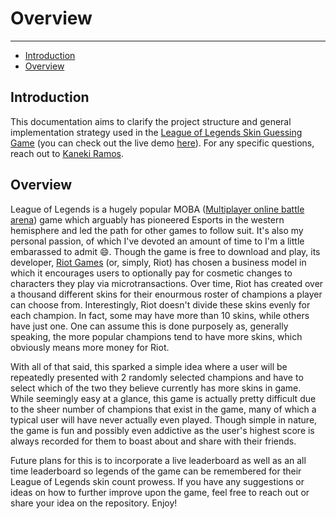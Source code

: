 # Overview

---

-   [Introduction](#section-1)
-   [Overview](#section-2)

<a name="section-1"></a>

## Introduction

This documentation aims to clarify the project structure and general implementation strategy used in the <a href="https://github.com/Orkidz/league-of-legends-guessing-game" target="_blank">League of Legends Skin Guessing Game</a> (you can check out the live demo <a href="https://kanekigames.com/league-skin-guessing-game/" target="_blank">here</a>). For any specific questions, reach out to <a href="mailto:kaneki.e.ramos@gmail.com">Kaneki Ramos</a>.

<a name="section-1"></a>

## Overview

League of Legends is a hugely popular MOBA (<a href="https://en.wikipedia.org/wiki/Multiplayer_online_battle_arena" target="_blank">Multiplayer online battle arena</a>) game which arguably has pioneered Esports in the western hemisphere and led the path for other games to follow suit. It's also my personal passion, of which I've devoted an amount of time to I'm a little embarassed to admit 😄. Though the game is free to download and play, its developer, <a href="https://en.wikipedia.org/wiki/Riot_Games" target="_blank">Riot Games</a> (or, simply, Riot) has chosen a business model in which it encourages users to optionally pay for cosmetic changes to characters they play via microtransactions. Over time, Riot has created over a thousand different skins for their enourmous roster of champions a player can choose from. Interestingly, Riot doesn't divide these skins evenly for each champion. In fact, some may have more than 10 skins, while others have just one. One can assume this is done purposely as, generally speaking, the more popular champions tend to have more skins, which obviously means more money for Riot.

With all of that said, this sparked a simple idea where a user will be repeatedly presented with 2 randomly selected champions and have to select which of the two they believe currently has more skins in game. While seemingly easy at a glance, this game is actually pretty difficult due to the sheer number of champions that exist in the game, many of which a typical user will have never actually even played. Though simple in nature, the game is fun and possibly even addictive as the user's highest score is always recorded for them to boast about and share with their friends.

Future plans for this is to incorporate a live leaderboard as well as an all time leaderboard so legends of the game can be remembered for their League of Legends skin count prowess. If you have any suggestions or ideas on how to further improve upon the game, feel free to reach out or share your idea on the repository. Enjoy!
